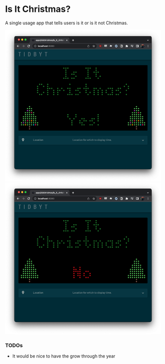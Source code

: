 # Is It Christmas?

A single usage app that tells users is it or is it not Christmas.

![Christmas](yes_screenshot.png)
![Not Christmas](no_screenshot.png)


### TODOs
* It would be nice to have the grow through the year
